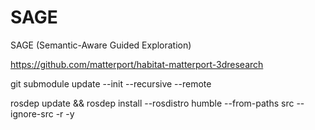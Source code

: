 # SAGE
SAGE (Semantic-Aware Guided Exploration)

https://github.com/matterport/habitat-matterport-3dresearch

git submodule update --init --recursive --remote

rosdep update && rosdep install --rosdistro humble --from-paths src --ignore-src -r -y
